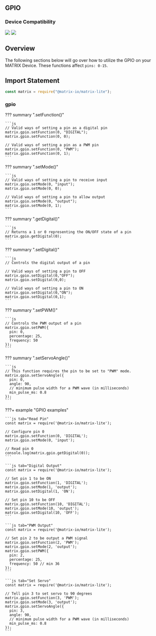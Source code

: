 <h2 style="padding-top:0">GPIO</h2>

### Device Compatibility
<img class="creator-compatibility-icon" src="../../../img/creator-icon.svg">
<img class="creator-compatibility-icon" src="../../../img/voice-icon.svg">

## Overview
The following sections below will go over how to utilize the GPIO on your MATRIX Device. These functions affect `pins: 0-15`.

## Import Statement
```js
const matrix = require("@matrix-io/matrix-lite");
```

### gpio

??? summary ".setFunction()"

    ```js
    // Valid ways of setting a pin as a digital pin
    matrix.gpio.setFunction(0, "DIGITAL");
    matrix.gpio.setFunction(0, 0);

    // Valid ways of setting a pin as a PWM pin
    matrix.gpio.setFunction(0, "PWM");
    matrix.gpio.setFunction(0, 1);
    ```

??? summary ".setMode()"

    ```js
    // Valid ways of setting a pin to receive input
    matrix.gpio.setMode(0, "input");
    matrix.gpio.setMode(0, 0);

    // Valid ways of setting a pin to allow output
    matrix.gpio.setMode(0, "output");
    matrix.gpio.setMode(0, 1);
    ```

??? summary ".getDigital()"

    ```js
    // Returns a 1 or 0 representing the ON/OFF state of a pin
    matrix.gpio.getDigital(0);
    ```

??? summary ".setDigital()"

    ```js
    // Controls the digital output of a pin

    // Valid ways of setting a pin to OFF
    matrix.gpio.setDigital(0,"OFF");
    matrix.gpio.setDigital(0,0);

    // Valid ways of setting a pin to ON
    matrix.gpio.setDigital(0,"ON");
    matrix.gpio.setDigital(0,1);
    ```

??? summary ".setPWM()"

    ```js
    // Controls the PWM output of a pin
    matrix.gpio.setPWM({
      pin: 0,
      percentage: 25,
      frequency: 50
    });
    ```

??? summary ".setServoAngle()"

    ```js
    // This function requires the pin to be set to "PWM" mode.
    matrix.gpio.setServoAngle({
      pin: 0,
      angle: 90,
      // minimum pulse width for a PWM wave (in milliseconds)
      min_pulse_ms: 0.8
    });
    ```

???+ example "GPIO examples"
  
    ```js tab="Read Pin"
    const matrix = require('@matrix-io/matrix-lite');

    // Configure pin 0
    matrix.gpio.setFunction(0, 'DIGITAL');
    matrix.gpio.setMode(0, 'input');

    // Read pin 0
    console.log(matrix.gpio.getDigital(0));
    ```

    ```js tab="Digital Output"
    const matrix = require('@matrix-io/matrix-lite');

    // Set pin 1 to be ON
    matrix.gpio.setFunction(1, 'DIGITAL');
    matrix.gpio.setMode(1, 'output');
    matrix.gpio.setDigital(1, 'ON');

    // Set pin 10 to be OFF
    matrix.gpio.setFunction(10, 'DIGITAL');
    matrix.gpio.setMode(10, 'output');
    matrix.gpio.setDigital(10, 'OFF');
    ```

    ```js tab="PWM Output"
    const matrix = require('@matrix-io/matrix-lite');

    // Set pin 2 to be output a PWM signal
    matrix.gpio.setFunction(2, 'PWM');
    matrix.gpio.setMode(2, 'output');
    matrix.gpio.setPWM({
      pin: 2,
      percentage: 25,
      frequency: 50 // min 36
    });
    ```

    ```js tab="Set Servo"
    const matrix = require('@matrix-io/matrix-lite');

    // Tell pin 3 to set servo to 90 degrees
    matrix.gpio.setFunction(3, 'PWM');
    matrix.gpio.setMode(3, 'output');
    matrix.gpio.setServoAngle({
      pin: 3,
      angle: 90,
      // minimum pulse width for a PWM wave (in milliseconds)
      min_pulse_ms: 0.8
    });
    ```